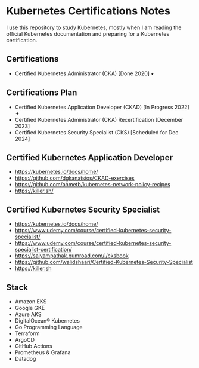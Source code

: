 # Kubernetes Certifications Notes

I use this repository to study Kubernetes, mostly when I am reading the official Kubernetes documentation and preparing for a Kubernetes certification.

## Certifications

- Certified Kubernetes Administrator (CKA) [Done 2020] ⭑

## Certifications Plan

- Certified Kubernetes Application Developer (CKAD) [In Progress 2022] ✦
- Certified Kubernetes Administrator (CKA) Recertification [December 2023]
- Certified Kubernetes Security Specialist (CKS) [Scheduled for Dec 2024]

## Certified Kubernetes Application Developer

- https://kubernetes.io/docs/home/
- https://github.com/dgkanatsios/CKAD-exercises
- https://github.com/ahmetb/kubernetes-network-policy-recipes
- https://killer.sh/

## Certified Kubernetes Security Specialist

- https://kubernetes.io/docs/home/
- https://www.udemy.com/course/certified-kubernetes-security-specialist/
- https://www.udemy.com/course/certified-kubernetes-security-specialist-certification/
- https://saiyampathak.gumroad.com/l/cksbook
- https://github.com/walidshaari/Certified-Kubernetes-Security-Specialist
- https://killer.sh

## Stack

- Amazon EKS
- Google GKE
- Azure AKS
- DigitalOcean® Kubernetes
- Go Programming Language
- Terraform
- ArgoCD
- GitHub Actions
- Prometheus & Grafana
- Datadog
